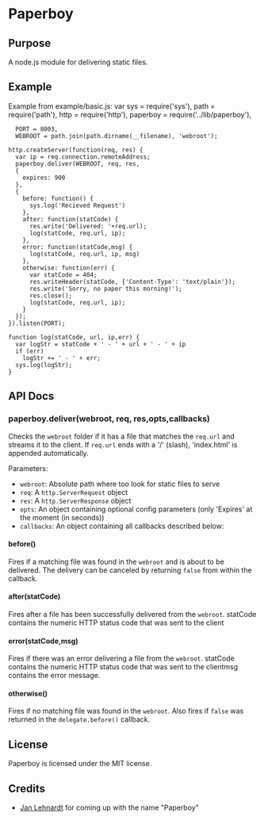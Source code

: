 # Paperboy

## Purpose

A node.js module for delivering static files.

## Example

Example from example/basic.js:
    var
      sys = require('sys'),
      path = require('path'),
      http = require('http'),
      paperboy = require('../lib/paperboy'),

      PORT = 8003,
      WEBROOT = path.join(path.dirname(__filename), 'webroot');

    http.createServer(function(req, res) {
      var ip = req.connection.remoteAddress;
      paperboy.deliver(WEBROOT, req, res,
      {
        expires: 900
      },
      {
        before: function() {
          sys.log('Recieved Request')
        },
        after: function(statCode) {
          res.write('Delivered: '+req.url);
          log(statCode, req.url, ip);
        },
        error: function(statCode,msg) {
          log(statCode, req.url, ip, msg)
        },
        otherwise: function(err) {
          var statCode = 404;
          res.writeHeader(statCode, {'Content-Type': 'text/plain'});
          res.write('Sorry, no paper this morning!');
          res.close();
          log(statCode, req.url, ip);
        }
      });
    }).listen(PORT);

    function log(statCode, url, ip,err) {
      var logStr = statCode + ' - ' + url + ' - ' + ip
      if (err)
        logStr += ' - ' + err;
      sys.log(logStr);
    }

## API Docs

### paperboy.deliver(webroot, req, res,opts,callbacks)

Checks the `webroot` folder if it has a file that matches the `req.url` and streams it to the client. If `req.url` ends with a '/' (slash), 'index.html' is appended automatically.

Parameters:

* `webroot`: Absolute path where too look for static files to serve
* `req`: A `http.ServerRequest` object
* `res`: A `http.ServerResponse` object
* `opts`: An object containing optional config parameters (only 'Expires' at the moment (in seconds))
* `callbacks`: An object containing all callbacks described below:

#### before()

Fires if a matching file was found in the `webroot` and is about to be delivered. The delivery can be canceled by returning `false` from within the callback.

#### after(statCode)

Fires after a file has been successfully delivered from the `webroot`. statCode contains the numeric HTTP status code that was sent to the client

#### error(statCode,msg)

Fires if there was an error delivering a file from the `webroot`. statCode contains the numeric HTTP status code that was sent to the clientmsg contains the error message.

#### otherwise()

Fires if no matching file was found in the `webroot`. Also fires if `false` was returned in the `delegate.before()` callback.

## License

Paperboy is licensed under the MIT license.

## Credits

* [Jan Lehnardt](http://twitter.com/janl) for coming up with the name "Paperboy"
